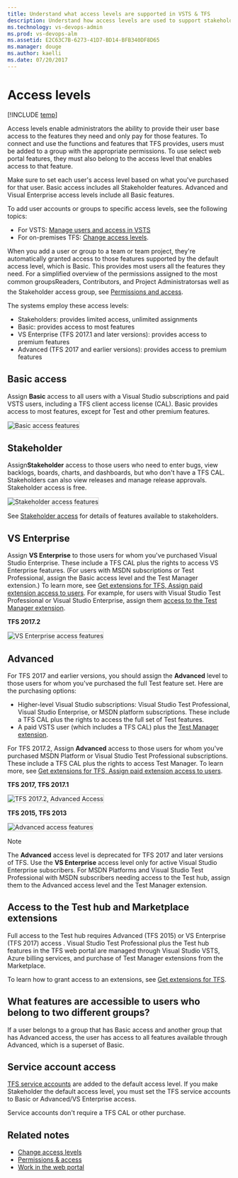 ```yaml
---
title: Understand what access levels are supported in VSTS & TFS 
description: Understand how access levels are used to support stakeholder, basic, advanced, or VS Enterprise  
ms.technology: vs-devops-admin
ms.prod: vs-devops-alm
ms.assetid: E2C63C7B-6273-41D7-BD14-BFB340DF8D65
ms.manager: douge
ms.author: kaelli
ms.date: 07/20/2017
---
```


# Access levels

[!INCLUDE [temp](../_shared/version-vsts-tfs-all-versions.md)]

Access levels enable administrators the ability to provide their user base access to the features they need and only pay for those features. To connect and use the functions and features that TFS provides, users must be added to a group with the appropriate permissions. To use select web portal features, they must also belong to the access level that enables access to that feature.

Make sure to set each user's access level based on what you've purchased for that user. Basic access includes all Stakeholder features. Advanced and Visual Enterprise access levels include all Basic features. 

To add user accounts or groups to specific access levels, see the following topics: 

- For VSTS: [Manage users and access in VSTS](../accounts/add-account-users-assign-access-levels.md)
- For on-premises TFS: [Change access levels](change-access-levels.md). 

When you add a user or group to a team or team project, they're automatically granted access to those features supported by the default access level, which is Basic. This provides most users all the features they need. For a simplified overview of the permissions assigned to the most common groups&#151;Readers, Contributors, and Project Administrators&#151;as well as the Stakeholder access group, see [Permissions and access](permissions-access.md).  

The systems employ these access levels:

- Stakeholders: provides limited access, unlimited assignments  
- Basic: provides access to most features  
- VS Enterprise (TFS 2017.1 and later versions): provides access to premium features
- Advanced (TFS 2017 and earlier versions): provides access to premium features 

## Basic access

Assign **Basic** access to all users with a Visual Studio subscriptions and paid VSTS users, including a TFS client access license (CAL). Basic provides access to most features, except for Test and other premium features.

<img src="_img/access-levels-2017-basic.png" alt="Basic access features" style="border: 1px solid #CCCCCC;" /> 

## Stakeholder

Assign**Stakeholder** access to those users who need to enter bugs, view backlogs, boards, charts, and dashboards, but who don't have a TFS CAL. Stakeholders can also view releases and manage release approvals. Stakeholder access is free. 

<img src="_img/access-levels-2017-stakeholder.png" alt="Stakeholder access features" style="border: 1px solid #CCCCCC;" />  

See [Stakeholder access](../quickstart/get-started-stakeholder.md) for details of features available to stakeholders.

## VS Enterprise

Assign **VS Enterprise** to those users for whom you've purchased Visual Studio Enterprise. These include a TFS CAL plus the rights to access VS Enterprise features. (For users with MSDN subscriptions or Test Professional, assign the Basic access level and the Test Manager extension.) To learn more, see [Get extensions for TFS, Assign paid extension access to users](../marketplace/get-tfs-extensions.md#assign-extension). For example, for users with Visual Studio Test Professional or Visual Studio Enterprise, assign them [access to the Test Manager extension](../marketplace/get-tfs-extensions.md#assign-extension).

**TFS 2017.2**

<img src="_img/access-levels-2017-vs.png" alt="VS Enterprise access features" style="border: 1px solid #CCCCCC;" />  

## Advanced 
For TFS 2017 and earlier versions, you should assign the **Advanced** level to those users for whom you've purchased the full Test feature set. Here are the purchasing options:  
- Higher-level Visual Studio subscriptions: Visual Studio Test Professional, Visual Studio Enterprise, or MSDN platform subscriptions.
These include a TFS CAL plus the rights to access the full set of Test features.  
- A paid VSTS user (which includes a TFS CAL) plus the [Test Manager extension](change-access-levels.md#test-manager). 

For TFS 2017.2, Assign **Advanced** access to those users for whom you've purchased MSDN Platform or Visual Studio Test Professional subscriptions. These include a TFS CAL plus the rights to access Test Manager. To learn more, see [Get extensions for TFS, Assign paid extension access to users](../marketplace/get-tfs-extensions.md#assign-extension).
	

**TFS 2017, TFS 2017.1**

<img src="_img/access-levels-2017-update2-vs-t.png" alt="TFS 2017.2, Advanced Access" style="border: 1px solid #CCCCCC;" />

**TFS 2015, TFS 2013**

<img src="_img/access-levels-2015-advanced.png" alt="Advanced access features" style="border: 1px solid #CCCCCC;" />  

> [!NOTE]   
> The **Advanced** access level is deprecated for TFS 2017 and later versions of TFS. Use the **VS Enterprise** access level only for active Visual Studio Enterprise subscribers. For MSDN Platforms and Visual Studio Test Professional with MSDN subscribers needing access to the Test hub, assign them to the Advanced access level and the Test Manager extension.  
 
 
<a id="test-manager"  >  </a>
## Access to the Test hub and Marketplace extensions

Full access to the Test hub requires Advanced (TFS 2015) or VS Enterprise (TFS 2017) access . Visual Studio Test Professional plus the Test hub features in the TFS web portal are managed through Visual Studio VSTS, Azure billing services, and purchase of Test Manager extensions from the Marketplace.  

To learn how to grant access to an extensions, see [Get extensions for TFS](../marketplace/get-tfs-extensions.md).  

## What features are accessible to users who belong to two different groups?
If a user belongs to a group that has Basic access and another group that has Advanced access, the user has access to all features available through Advanced, which is a superset of Basic.

## Service account access  
[TFS service accounts](../tfs-server/admin/service-accounts-dependencies-tfs.md) are added to the default access level. If you make Stakeholder the default access level, you must set the TFS service accounts to Basic or Advanced/VS Enterprise access.  

Service accounts don't require a TFS CAL or other purchase.  

## Related notes  

- [Change access levels](change-access-levels.md)
- [Permissions & access](permissions-access.md)  
- [Work in the web portal](../connect/work-web-portal.md)  